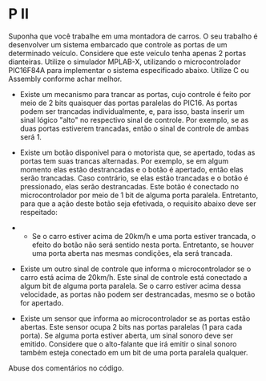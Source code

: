 # P II

Suponha que você trabalhe em uma montadora de carros. O seu trabalho é desenvolver um sistema embarcado que controle as portas de um determinado veículo. Considere que este veículo tenha apenas 2 portas dianteiras. Utilize o simulador MPLAB-X, utilizando o microcontrolador PIC16F84A para implementar o sistema especificado abaixo. Utilize C ou Assembly conforme achar melhor.

* Existe um mecanismo para trancar as portas, cujo controle é feito por meio de 2 bits quaisquer das portas paralelas do PIC16. As portas podem ser trancadas individualmente, e, para isso, basta inserir um sinal lógico "alto" no respectivo sinal de controle. Por exemplo, se as duas portas estiverem trancadas, então o sinal de controle de ambas será 1.

* Existe um botão disponivel para o motorista que, se apertado, todas as portas tem suas trancas alternadas. Por exemplo, se em algum momento elas estão destrancadas e o botão é apertado, então elas serão trancadas. Caso contrário, se elas estão trancadas e o botão é pressionado, elas serão destrancadas. Este botão é conectado no microcontrolador por meio de 1 bit de alguma porta paralela. Entretanto, para que a ação deste botão seja efetivada, o requisito abaixo deve ser respeitado:
* * Se o carro estiver acima de 20km/h e uma porta estiver trancada, o efeito do botão não será sentido nesta porta. Entretanto, se houver uma porta aberta nas mesmas condições, ela será trancada.

* Existe um outro sinal de controle que informa o microcontrolador se o carro está acima de 20km/h. Este sinal de controle está conectado a algum bit de alguma porta paralela. Se o carro estiver acima dessa velocidade, as portas não podem ser destrancadas, mesmo se o botão for apertado.

* Existe um sensor que informa ao microcontrolador se as portas estão abertas. Este sensor ocupa 2 bits nas portas paralelas (1 para cada porta). Se alguma porta estiver aberta, um sinal sonoro deve ser emitido. Considere que o alto-falante que irá emitir o sinal sonoro também esteja conectado em um bit de uma porta paralela qualquer.

Abuse dos comentários no código.
